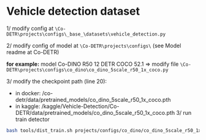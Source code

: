 # Vehicle detection dataset

1/ modify config at `\Co-DETR\projects\configs\_base_\datasets\vehicle_detection.py`

2/ modify config of model at `\Co-DETR\projects\configs\` (see Model readme at Co-DETR)

**for example:** model Co-DINO	R50	12	DETR	COCO	52.1 => modify file `\Co-DETR\projects\configs\co_dino\co_dino_5scale_r50_1x_coco.py`

3/ modify the checkpoint path (line 20):
- in docker: /co-detr/data/pretrained_models/co_dino_5scale_r50_1x_coco.pth
- in kaggle: /kaggle/Vehicle-Detection/Co-DETR/data/pretrained_models/co_dino_5scale_r50_1x_coco.pth
3/ run train detector

```bash
bash tools/dist_train.sh projects/configs/co_dino/co_dino_5scale_r50_1x_coco.py 2 outputs
```